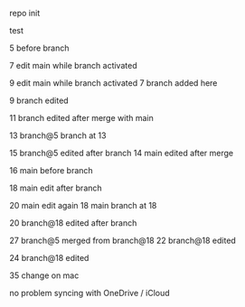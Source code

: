 repo init

test

5 before branch

7 edit main while branch activated

9 edit main while branch activated
7 branch added here

9 branch edited

11 branch edited after merge with main

13 branch@5 branch at 13

15 branch@5 edited after branch
14 main edited after merge

16 main before branch

18 main edit after branch

20 main edit again
18 main branch at 18

20 branch@18 edited after branch

27 branch@5 merged from branch@18
22 branch@18 edited

24 branch@18 edited

35 change on mac

no problem syncing with OneDrive / iCloud